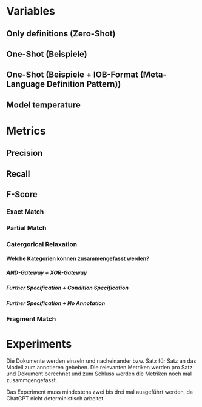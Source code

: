 # Variables

## Only definitions (Zero-Shot)

## One-Shot (Beispiele)

## One-Shot (Beispiele + IOB-Format (Meta-Language Definition Pattern))

## Model temperature

# Metrics

## Precision

## Recall

## F-Score

### Exact Match

### Partial Match

### Catergorical Relaxation

#### Welche Kategorien können zusammengefasst werden?

##### AND-Gateway + XOR-Gateway

##### Further Specification + Condition Specification

##### Further Specification + No Annotation

### Fragment Match

# Experiments

Die Dokumente werden einzeln und nacheinander bzw. Satz für Satz an das Modell zum annotieren gebeben.
Die relevanten Metriken werden pro Satz und Dokument berechnet und zum Schluss werden die Metriken noch mal zusammgengefasst.

<!-- doc-1.1
    - Sentence 1
        - Precision
        - Recall
        - F-Score
        - Length
    - Sentence 2
        - Precision
        - Recall
        - F-Score
        - Length
    - Precision
    - Recall
    - F-Score
    - Length
- Precision
- Recall
- F-Score
... -->

Das Experiment muss mindestens zwei bis drei mal ausgeführt werden, da ChatGPT nicht deterministisch arbeitet.
